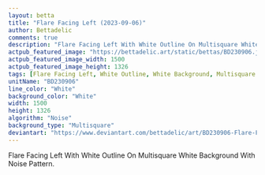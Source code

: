 ```yaml
---
layout: betta
title: "Flare Facing Left (2023-09-06)"
author: Bettadelic
comments: true
description: "Flare Facing Left With White Outline On Multisquare White Background With Noise Pattern."
actpub_featured_image: "https://bettadelic.art/static/bettas/BD230906.jpg"
actpub_featured_image_width: 1500
actpub_featured_image_height: 1326
tags: [Flare Facing Left, White Outline, White Background, Multisquare Background Pattern, Noise Pattern, September 2023]
unitName: "BD230906"
line_color: "White"
background_color: "White"
width: 1500
height: 1326
algorithm: "Noise"
background_type: "Multisquare"
deviantart: "https://www.deviantart.com/bettadelic/art/BD230906-Flare-Facing-Left-2023-09-06-981140699"
---
```


Flare Facing Left With White Outline On Multisquare White Background With Noise Pattern.
